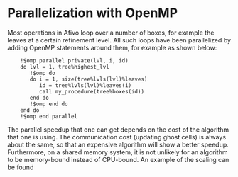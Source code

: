 # Parallelization with OpenMP

Most operations in Afivo loop over a number of boxes, for example the leaves at
a certain refinement level. All such loops have been parallelized by adding
OpenMP statements around them, for example as shown below:

```{.f90}
    !$omp parallel private(lvl, i, id)
    do lvl = 1, tree%highest_lvl
       !$omp do
       do i = 1, size(tree%lvls(lvl)%leaves)
          id = tree%lvls(lvl)%leaves(i)
          call my_procedure(tree%boxes(id))
       end do
       !$omp end do
    end do
    !$omp end parallel
```

The parallel speedup that one can get depends on the cost of the algorithm that
one is using. The communication cost (updating ghost cells) is always about the
same, so that an expensive algorithm will show a better speedup. Furthermore, on
a shared memory system, it is not unlikely for an algorithm to be memory-bound
instead of CPU-bound. An example of the scaling can be found
